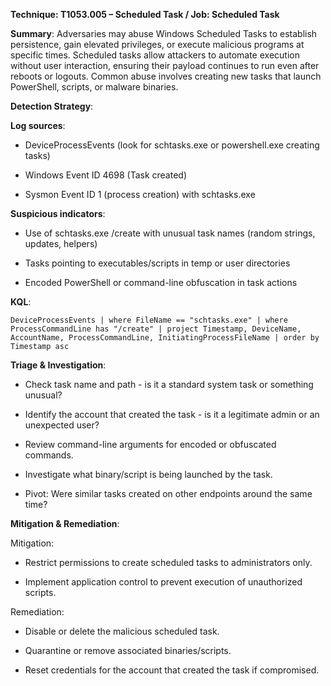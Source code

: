 **Technique: T1053.005 – Scheduled Task / Job: Scheduled Task**

**Summary**:
Adversaries may abuse Windows Scheduled Tasks to establish persistence, gain elevated privileges, or execute malicious programs at specific times. Scheduled tasks allow attackers to automate execution without user interaction, ensuring their payload continues to run even after reboots or logouts. Common abuse involves creating new tasks that launch PowerShell, scripts, or malware binaries.

**Detection Strategy**:

**Log sources**:

- DeviceProcessEvents (look for schtasks.exe or powershell.exe creating tasks)

- Windows Event ID 4698 (Task created)

- Sysmon Event ID 1 (process creation) with schtasks.exe

**Suspicious indicators**:

- Use of schtasks.exe /create with unusual task names (random strings, updates, helpers)

- Tasks pointing to executables/scripts in temp or user directories

- Encoded PowerShell or command-line obfuscation in task actions

**KQL**:

``DeviceProcessEvents
| where FileName == "schtasks.exe"
| where ProcessCommandLine has "/create"
| project Timestamp, DeviceName, AccountName, ProcessCommandLine, InitiatingProcessFileName
| order by Timestamp asc``


**Triage & Investigation**:

- Check task name and path - is it a standard system task or something unusual?

- Identify the account that created the task - is it a legitimate admin or an unexpected user?

- Review command-line arguments for encoded or obfuscated commands.

- Investigate what binary/script is being launched by the task.

- Pivot: Were similar tasks created on other endpoints around the same time?

**Mitigation & Remediation**:

Mitigation:

- Restrict permissions to create scheduled tasks to administrators only.

- Implement application control to prevent execution of unauthorized scripts.

Remediation:

- Disable or delete the malicious scheduled task.

- Quarantine or remove associated binaries/scripts.

- Reset credentials for the account that created the task if compromised.
